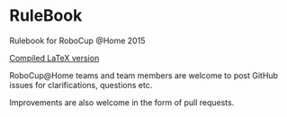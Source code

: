 RuleBook
========

Rulebook for RoboCup @Home 2015

[Compiled LaTeX version](http://latex.aslushnikov.com/compile?git=git://github.com/RoboCupAtHome/RuleBook.git&target=Rulebook.tex)

RoboCup@Home teams and team members are welcome to post GitHub issues for clarifications, questions etc. 

Improvements are also welcome in the form of pull requests. 
